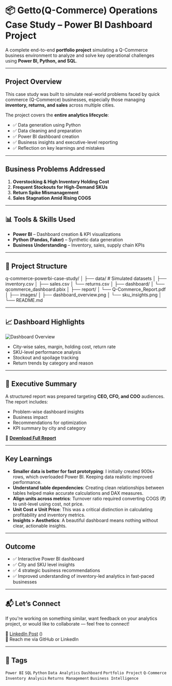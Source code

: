 # 📦  Getto(Q-Commerce) Operations Case Study – Power BI Dashboard Project

A complete end-to-end **portfolio project** simulating a Q-Commerce business environment to analyze and solve key operational challenges using **Power BI, Python, and SQL**.

---

## Project Overview

This case study was built to simulate real-world problems faced by quick commerce (Q-Commerce) businesses, especially those managing **inventory, returns, and sales** across multiple cities.  

The project covers the **entire analytics lifecycle**:

- ✅ Data generation using Python  
- ✅ Data cleaning and preparation  
- ✅ Power BI dashboard creation  
- ✅ Business insights and executive-level reporting  
- ✅ Reflection on key learnings and mistakes

---

## Business Problems Addressed

1. **Overstocking & High Inventory Holding Cost**  
2. **Frequent Stockouts for High-Demand SKUs**  
3. **Return Spike Mismanagement**  
4. **Sales Stagnation Amid Rising COGS**

---

## 📊 Tools & Skills Used

- **Power BI** – Dashboard creation & KPI visualizations  
- **Python (Pandas, Faker)** – Synthetic data generation   
- **Business Understanding** – Inventory, sales, supply chain KPIs

---

## 📁 Project Structure

q-commerce-powerbi-case-study/
│
├── data/ # Simulated datasets
│ ├── inventory.csv
│ ├── sales.csv
│ └── returns.csv
│
├── dashboard/
│ └── qcommerce_dashboard.pbix
│
├── report/
│ └── Q-Commerce_Report.pdf
│
├── images/
│ ├── dashboard_overview.png
│ └── sku_insights.png
│
└── README.md


---

## 📈 Dashboard Highlights

![Dashboard Overview](images/dashboard_overview.png)

- City-wise sales, margin, holding cost, return rate  
- SKU-level performance analysis  
- Stockout and spoilage tracking  
- Return trends by category and reason

---

## 📄 Executive Summary

A structured report was prepared targeting **CEO, CFO, and COO** audiences.  
The report includes:
- Problem-wise dashboard insights  
- Business impact  
- Recommendations for optimization  
- KPI summary by city and category  

📄 **[Download Full Report](report/Q-Commerce_Report.pdf)**

---

## Key Learnings

- **Smaller data is better for fast prototyping**: I initially created 900k+ rows, which overloaded Power BI. Keeping data realistic improved performance.
- **Understand table dependencies**: Creating clean relationships between tables helped make accurate calculations and DAX measures.
- **Align units across metrics**: Turnover ratio required converting COGS (₹) to unit-level using cost, not price.
- **Unit Cost ≠ Unit Price**: This was a critical distinction in calculating profitability and inventory metrics.
- **Insights > Aesthetics**: A beautiful dashboard means nothing without clear, actionable insights.

---

## Outcome

- ✅ Interactive Power BI dashboard  
- ✅ City and SKU level insights  
- ✅ 4 strategic business recommendations  
- ✅ Improved understanding of inventory-led analytics in fast-paced businesses

---

## 📬 Let’s Connect

If you're working on something similar, want feedback on your analytics project, or would like to collaborate — feel free to connect!

🔗 [LinkedIn Post](#) ()  
📧 Reach me via GitHub or LinkedIn

---

## 📌 Tags

`Power BI` `SQL` `Python` `Data Analytics` `Dashboard` `Portfolio Project` `Q-Commerce` `Inventory Analysis` `Returns Management` `Business Intelligence`

